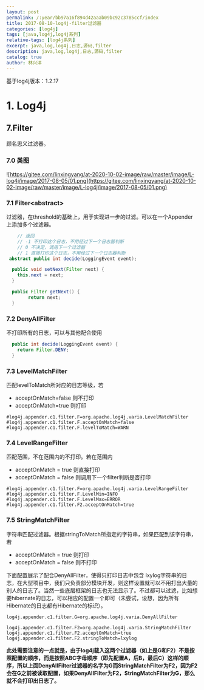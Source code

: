 ```yaml
---
layout: post
permalink: /:year/bb97a16f894d42aaab09bc92c3785ccf/index
title: 2017-08-10-log4j-filter过滤器
categories: [log4j]
tags: [java,log4j,log4j系列]
relative-tags: [log4j系列]
excerpt: java,log,log4j,日志,源码,filter
description: java,log,log4j,日志,源码,filter
catalog: true
author: 林兴洋
---
```



基于log4j版本：1.2.17


# 1. Log4j #

## 7.Filter ##

顾名思义过滤器。



### 7.0 类图 ###

![https://gitee.com/linxingyang/at-2020-10-02-image/raw/master/image/L-log4j/image/2017-08-05/01.png](https://gitee.com/linxingyang/at-2020-10-02-image/raw/master/image/L-log4j/image/2017-08-05/01.png)



### 7.1 Filter\<abstract> ###

过滤器，在threshold的基础上，用于实现进一步的过滤。可以在一个Appender上添加多个过滤器。

```java
    // 返回
    // -1 不打印这个日志，不用经过下一个日志器判断
    // 0 不决定，调用下一个过滤器
    // 1 直接打印这个日志，不用经过下一个日志器判断
 abstract public int decide(LoggingEvent event);

  public void setNext(Filter next) {
    this.next = next;
  }

  public Filter getNext() {
        return next;
  }
```


### 7.2 DenyAllFilter ###

不打印所有的日志，可以与其他配合使用
```java
  public int decide(LoggingEvent event) {
    return Filter.DENY;
  }
```


### 7.3 LevelMatchFilter ##

匹配levelToMatch所对应的日志等级，若
* acceptOnMatch=false 则不打印
* acceptOnMatch=true 则打印
```
#log4j.appender.c1.filter.F=org.apache.log4j.varia.LevelMatchFilter
#log4j.appender.c1.filter.F.acceptOnMatch=false
#log4j.appender.c1.filter.F.levelToMatch=WARN
```

### 7.4 LevelRangeFilter ###

匹配范围，不在范围内的不打印。若在范围内
* acceptOnMatch = true 则直接打印
* acceptOnMatch = false 则调用下一个filter判断是否打印

```
#log4j.appender.c1.filter.F=org.apache.log4j.varia.LevelRangeFilter
#log4j.appender.c1.filter.F.LevelMin=INFO
#log4j.appender.c1.filter.F.LevelMax=ERROR
#log4j.appender.c1.filter.F2.acceptOnMatch=true
```

### 7.5 StringMatchFilter ###

字符串匹配过滤器。根据stringToMatch所指定的字符串，如果匹配到该字符串，若
* acceptOnMatch = true 则打印
* acceptOnMatch = false 则不打印

下面配置展示了配合DenyAllFilter，使得只打印日志中包含 lxylog字符串的日志，在大型项目中，我们只负责部分模块开发，则这样设置就可以不用打出大量的别人的日志了。当然一些底层框架的日志也无法显示了。不过都可以过滤，比如想要hibernate的日志，可以相应的配置一个即可（未尝试，设想，因为所有Hibernate的日志都有Hibernate的标识）。


```properties
log4j.appender.c1.filter.G=org.apache.log4j.varia.DenyAllFilter

log4j.appender.c1.filter.F2=org.apache.log4j.varia.StringMatchFilter
log4j.appender.c1.filter.F2.acceptOnMatch=true
log4j.appender.c1.filter.F2.stringToMatch=lxylog
```

**此处需要注意的一点就是，由于log4j载入这两个过滤器（如上是G和F2）不是按照配置的顺序，而是按照ABC字母顺序（即先配置A，后B，最后C）这样的顺序，所以上面DenyAllFilter过滤器的名字为G而StringMatchFilter为F2，因为F2会在G之前被读取配置，如果DenyAllFilter为F2，StringMatchFilter为G，那么就不会打印出日志了。**


